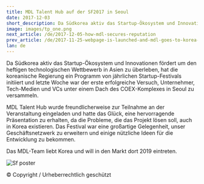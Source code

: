 ```yaml
---
title: MDL Talent Hub auf der SF2017 in Seoul
date: 2017-12-03
short_description: Da Südkorea aktiv das Startup-Ökosystem und Innovationen fördert um den heftigen
image: images/tp_one.png
next_article: /de/2017-12-05-how-mdl-secures-reputation
prev_article: /de/2017-11-25-webpage-is-launched-and-mdl-goes-to-korea-for-sf2017
lan: de
---
```


Da Südkorea aktiv das Startup-Ökosystem und Innovationen fördert um den heftigen technologischen Wettbewerb in Asien zu überleben, hat die koreanische Regierung ein Programm von jährlichen Startup-Festivals initiiert und letzte Woche war der erste erfolgreiche Versuch, Unternehmer, Tech-Medien und VCs unter einem Dach des COEX-Komplexes in Seoul zu versammeln.

MDL Talent Hub wurde freundlicherweise zur Teilnahme an der Veranstaltung eingeladen und hatte das Glück, eine hervorragende Präsentation zu erhalten, da die Probleme, die das Projekt lösen soll, auch in Korea existieren. Das Festival war eine großartige Gelegenheit, unser Geschäftsnetzwerk zu erweitern und einige nützliche Ideen für die Entwicklung zu bekommen.

Das MDL-Team liebt Korea und will in den Markt dort 2019 eintreten.

![Sf poster](https://gateway.ipfs.io/ipfs/QmeGn8mXf7Ew3QVifuQMXuyHWqi1696tuJgW8EhcPBqjWr/MDL_sf2017_1.jpeg)

© Copyright / Urheberrechtlich geschützt
